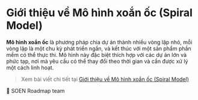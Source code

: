 # Giới thiệu về **Mô hình xoắn ốc** (**Spiral Model**)

**Mô hình xoắn ốc** là phương pháp chia dự án thành nhiều vòng lặp nhỏ, mỗi vòng lặp là một chu kỳ phát triển ngắn, và kết thúc với một sản phẩm phần mềm có thể thực thi. Mô hình này đặc biệt thích hợp với các dự án lớn và phức tạp, nơi mà yêu cầu có thể thay đổi theo thời gian và cần được xử lý một cách linh hoạt.

> Xem bài viết chi tiết tại [Giới thiệu về Mô hình xoắn ốc (Spiral Model)](https://dev.to/hcmute_project_988df1c63c/gioi-thieu-ve-mo-hinh-xoan-oc-spiral-model-24nd)

🌻 SOEN Roadmap team
